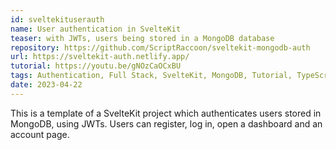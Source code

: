 ```yaml
---
id: sveltekituserauth
name: User authentication in SvelteKit
teaser: with JWTs, users being stored in a MongoDB database
repository: https://github.com/ScriptRaccoon/sveltekit-mongodb-auth
url: https://sveltekit-auth.netlify.app/
tutorial: https://youtu.be/gNOzCaOCxBU
tags: Authentication, Full Stack, SvelteKit, MongoDB, Tutorial, TypeScript
date: 2023-04-22
---
```


This is a template of a SvelteKit project which authenticates users stored in MongoDB, using JWTs. Users can register, log in, open a dashboard and an account page.
